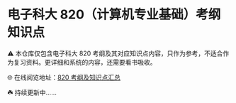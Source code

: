 # 电子科大 820（计算机专业基础）考纲知识点

⚠️ 本仓库仅包含电子科大 820 考纲及其对应知识点内容，只作为参考，不适合作为复习资料。更详细和系统的内容，还需要看书吸收。

🌐 在线阅览地址：[820 考纲及知识点汇总](https://angus-liu.notion.site/d0bca647ad41460784ce90e20c2bdbc7)

☘️ 持续更新中……
